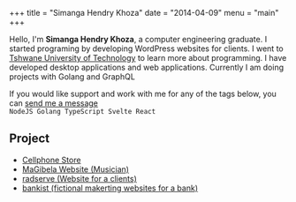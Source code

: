 +++
title = "Simanga Hendry Khoza"
date = "2014-04-09"
menu = "main"
+++

Hello, I'm **Simanga Hendry Khoza**, a computer engineering graduate. I started
programing by developing WordPress websites for clients. I went to
[Tshwane University of Technology](https://www.tut.ac.za/) to learn more
about programming. I have developed desktop applications and web applications.
Currently I am doing projects with Golang and GraphQL

If you would like support and work with me for any of the tags below, you can
[ send me a message ](https://twitter.com/3h3ndry) \
`NodeJS Golang TypeScript Svelte React`  

## Project

* [Cellphone Store](https://cell-phone-store.netlify.app/)
* [MaGibela Website (Musician)](https://magibela.netlify.app/)
* [radserve (Website for a clients)](https://radserve.co.za/)
* [bankist (fictional makerting websites for a bank)](https://hendry.xyz/bankist/)
